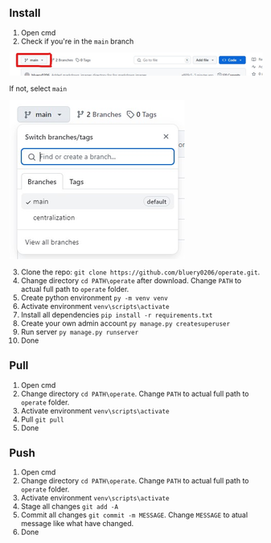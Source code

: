 ## Install
1. Open cmd
2. Check if you're in the `main` branch

![branch](markdown_images/branches.jpg)

If not, select `main`

![branch](markdown_images/select_branches.jpg)

3. Clone the repo: `git clone https://github.com/bluery0206/operate.git`.
4. Change directory `cd PATH\operate` after download. Change `PATH` to actual full path to `operate` folder.
5. Create python environment `py -m venv venv`
6. Activate environment `venv\scripts\activate`
7. Install all dependencies `pip install -r requirements.txt`
8. Create your own admin account `py manage.py createsuperuser`
9. Run server `py manage.py runserver`
10. Done

## Pull
1. Open cmd
2. Change directory `cd PATH\operate`. Change `PATH` to actual full path to `operate` folder.
3. Activate environment `venv\scripts\activate`
4. Pull `git pull`
5. Done

## Push
1. Open cmd
2. Change directory `cd PATH\operate`. Change `PATH` to actual full path to `operate` folder.
3. Activate environment `venv\scripts\activate`
4. Stage all changes `git add -A`
5. Commit all changes `git commit -m MESSAGE`. Change `MESSAGE` to atual message like what have changed.
6. Done
